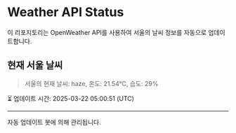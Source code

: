 
# Weather API Status

이 리포지토리는 OpenWeather API를 사용하여 서울의 날씨 정보를 자동으로 업데이트합니다.

## 현재 서울 날씨
> 서울의 현재 날씨: haze, 온도: 21.54°C, 습도: 29%

⏳ 업데이트 시간: 2025-03-22 05:00:51 (UTC)

---
자동 업데이트 봇에 의해 관리됩니다.

